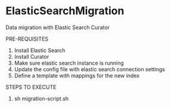 # ElasticSearchMigration
Data migration with Elastic Search Curator

PRE-REQUISITES
1) Install Elastic Search
2) Install Curator
3) Make sure elastic search instance is running
4) Update the config file with elastic search connection settings
5) Define a template with mappings for the new index

STEPS TO EXECUTE
1) sh migration-script.sh
